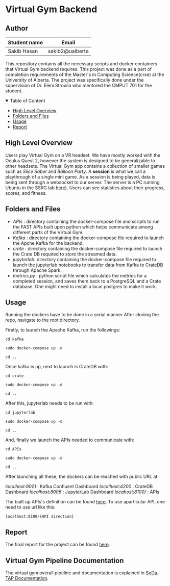 # Virtual Gym Backend 

## Author
|Student name|     Email      |
|------------|---------------|
|   Sakib Hasan   |  sakib2@ualberta  |

This repository contains all the necessary scripts and docker containers that Virtual Gym backend requires. This project was done as a part of completion
requirements of the  Master's in Computing Science(crse) at the University of Alberta. The project was specifically done under the supervision
of Dr. Eleni Stroulia who mentored the CMPUT 701 for the student.

<details open="open">
<summary>Table of Content</summary>

- [High Level Overview](#about)
- [Folders and Files](#folders)
- [Usage](#usage)
- [Report](#report)

</details>

## High Level Overview

Users play Virtual Gym on a VR headset. We have mostly worked with the Oculus Quest 2, however the system is designed to be generalizable to other headsets. 
The Virtual Gym app contains a collection of smaller games such as *Slice Saber* and *Balloon Party*. A **session** is what we call a playthrough of 
a single mini game. As a session is being played, data is being sent through a websocket to our server. The server is a PC running Ubuntu in the SSRG lab 
[here](http://129.128.184.214)). Users can see statistics about their progress, scores, and fitness.

## Folders and Files
- _APIs_ : directory containing the docker-compose file and scripts to run the FAST APIs built upon python which helps communicate among different parts of the Virtual Gym.
- _Kafka_ : directory containing the docker-compose file required to launch the Apche Kafka for the backend.
- _crate_ : directory containing the docker-compose file required to launch the Crate DB required to store the streamed data.
- _jupyterlab_: directory containing the docker-compose file required to launch the jupyterlab notebooks to transfer data from Kafka to CrateDB through Apache Spark.
- _metrics.py_ : python script file which calculates the metrics for a completed session, and saves them back to a PostgreSQL and a Crate database. One might need to install a local postgres to make it work.

## Usage

Running the dockers have to be done in a serial manner After cloning the repo, navigate to the root directory. 

Firstly, to launch the Apache Kafka, run the followings:

`cd kafka`

`sudo docker-compose up -d`

`cd ..`

Once kafka is up, next to launch is CrateDB with:

`cd crate`

`sudo docker-compose up -d`

`cd ..`

After this, jupyterlab needs to be run with:

`cd jupyterlab`

`sudo docker-compose up -d`

`cd ..`

And, finally we launch the APIs needed to communicate with:

`cd APIs`

`sudo docker-compose up -d`

`cd ..`

After launching all these, the dockers can be reached with public URL at:

_localhost:9021_ : Kafka Confluent Dashboard
_localhost:4200_ : CrateDB Dashboard
_localhost:8006_ : JupyterLab Dashboard
_locahost:8100/_ : APIs

The built up APIs's definition can be found [here](APIs/app/main.py). To use aparticular API, one need to use url like this:

`localhost:8100/{API direction}`

## Report

The final report for the project can be found [here](here).

## Virtual Gym Pipeline Documentation

The virtual gym overall pipeline and documentation is explained in [SoDa-TAP Documentation](https://www.sodatap.ml/en/latest/useCases/virtualGym/).
